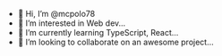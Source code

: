 - 👋 Hi, I’m @mcpolo78
- 👀 I’m interested in Web dev...
- 🌱 I’m currently learning TypeScript, React...
- 💞️ I’m looking to collaborate on an awesome project...

<!---
mcpolo78/mcpolo78 is a ✨ special ✨ repository because its `README.md` (this file) appears on your GitHub profile.
You can click the Preview link to take a look at your changes.
--->
